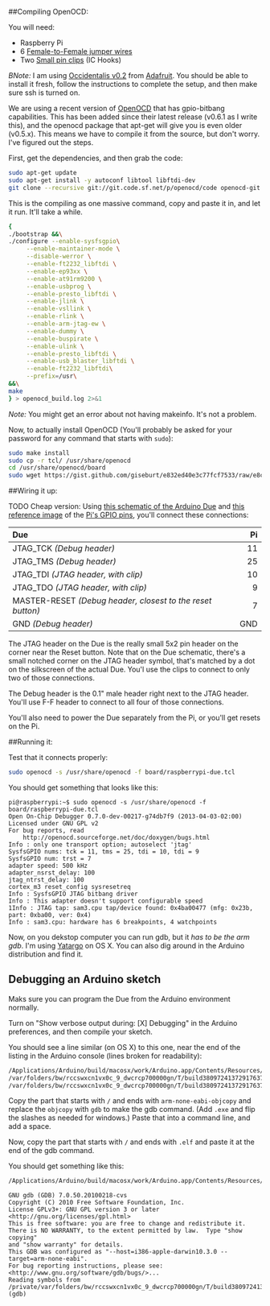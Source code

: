 ##Compiling OpenOCD:

You will need:
* Raspberry Pi
* 6 [Female-to-Female jumper wires](http://www.adafruit.com/products/266)
* Two [Small pin clips](http://www.adafruit.com/products/401) (IC Hooks)

*BNote:* I am using [Occidentalis v0.2](http://learn.adafruit.com/adafruit-raspberry-pi-educational-linux-distro) from [Adafruit](http://www.adafruit.com/). You should be able to install it fresh, follow the instructions to complete the setup, and then make sure ssh is turned on.

We are using a recent version of [OpenOCD](http://openocd.sourceforge.net/) that has gpio-bitbang capabilities. This has been added since their latest release (v0.6.1 as I write this), and the openocd package that apt-get will give you is even older (v0.5.x). This means we have to compile it from the source, but don't worry. I've figured out the steps.

First, get the dependencies, and then grab the code:

```bash
sudo apt-get update
sudo apt-get install -y autoconf libtool libftdi-dev
git clone --recursive git://git.code.sf.net/p/openocd/code openocd-git && cd openocd-git
```

This is the compiling as one massive command, copy and paste it in, and let it run. It'll take a while.

```bash
{
./bootstrap &&\
./configure --enable-sysfsgpio\
     --enable-maintainer-mode \
     --disable-werror \
     --enable-ft2232_libftdi \
     --enable-ep93xx \
     --enable-at91rm9200 \
     --enable-usbprog \
     --enable-presto_libftdi \
     --enable-jlink \
     --enable-vsllink \
     --enable-rlink \
     --enable-arm-jtag-ew \
     --enable-dummy \
     --enable-buspirate \
     --enable-ulink \
     --enable-presto_libftdi \
     --enable-usb_blaster_libftdi \
     --enable-ft2232_libftdi\
     --prefix=/usr\
&&\
make
} > openocd_build.log 2>&1
```

*Note:* You might get an error about not having makeinfo. It's not a problem.

Now, to actually install OpenOCD (You'll probably be asked for your password for any command that starts with `sudo`):

```bash
sudo make install
sudo cp -r tcl/ /usr/share/openocd
cd /usr/share/openocd/board
sudo wget https://gist.github.com/giseburt/e832ed40e3c77fcf7533/raw/e8c71233970e4d42eed7c3bf4b13390cdcf2a1fd/raspberrypi-due.tcl
```

##Wiring it up:

TODO
Cheap version: Using [this schematic of the Arduino Due](http://arduino.cc/en/uploads/Main/arduino-Due-schematic.pdf) and [this reference image](http://learn.adafruit.com/assets/3059) of the [Pi's GPIO pins](http://learn.adafruit.com/adafruits-raspberry-pi-lesson-4-gpio-setup/the-gpio-connector), you'll connect these connections:

| Due | Pi |
|:----|---:|
| JTAG_TCK _(Debug header)_ | 11 |
| JTAG_TMS _(Debug header)_ | 25 |
| JTAG_TDI _(JTAG header, with clip)_ | 10 |
| JTAG_TDO _(JTAG header, with clip)_ |  9 |
| MASTER-RESET _(Debug header, closest to the reset button)_ |  7 |
| GND _(Debug header)_ |  GND |

The JTAG header on the Due is the really small 5x2 pin header on the corner near the Reset button. Note that on the Due schematic, there's a small notched corner on the JTAG header symbol, that's matched by a dot on the silkscreen of the actual Due. You'l use the clips to connect to only two of those connections.

The Debug header is the 0.1" male header right next to the JTAG header. You'll use F-F header  to connect to all four of those connections.

You'll also need to power the Due separately from the Pi, or you'll get resets on the Pi.

##Running it:

Test that it connects properly:

```bash
sudo openocd -s /usr/share/openocd -f board/raspberrypi-due.tcl
```

You should get something that looks like this:
```text
pi@raspberrypi:~$ sudo openocd -s /usr/share/openocd -f board/raspberrypi-due.tcl
Open On-Chip Debugger 0.7.0-dev-00217-g74db7f9 (2013-04-03-02:00)
Licensed under GNU GPL v2
For bug reports, read
	http://openocd.sourceforge.net/doc/doxygen/bugs.html
Info : only one transport option; autoselect 'jtag'
SysfsGPIO nums: tck = 11, tms = 25, tdi = 10, tdi = 9
SysfsGPIO num: trst = 7
adapter speed: 500 kHz
adapter_nsrst_delay: 100
jtag_ntrst_delay: 100
cortex_m3 reset_config sysresetreq
Info : SysfsGPIO JTAG bitbang driver
Info : This adapter doesn't support configurable speed
1Info : JTAG tap: sam3.cpu tap/device found: 0x4ba00477 (mfg: 0x23b, part: 0xba00, ver: 0x4)
Info : sam3.cpu: hardware has 6 breakpoints, 4 watchpoints
```

Now, on you dekstop computer you can run gdb, but it *has to be the arm gdb*. I'm using [Yatargo](http://www.yagarto.de/) on OS X. You can also dig around in the Arduino distribution and find it.

## Debugging an Arduino sketch

Maks sure you can program the Due from the Arduino environment normally.

Turn on "Show verbose output during: [X] Debugging" in the Arduino preferences, and then compile your sketch.

You should see a line similar (on OS X) to this one, near the end of the listing in the Arduino console (lines broken for readability):

```bash
/Applications/Arduino/build/macosx/work/Arduino.app/Contents/Resources/Java/hardware/tools/g++_arm_none_eabi/bin/arm-none-eabi-objcopy -O binary
/var/folders/bw/rccswxcn1vx0c_9_dwcrcp700000gn/T/build3809724137291763729.tmp/DebugTest.cpp.elf
/var/folders/bw/rccswxcn1vx0c_9_dwcrcp700000gn/T/build3809724137291763729.tmp/DebugTest.cpp.bin
```

Copy the part that starts with `/` and ends with `arm-none-eabi-objcopy` and replace the `objcopy` with `gdb` to make the gdb command. (Add `.exe`  and flip the slashes as needed for windows.) Paste that into a command line, and add a space.

Now, copy the part that starts with `/` and ends with `.elf` and paste it at the end of the gdb command.

You should get something like this:

```bash
/Applications/Arduino/build/macosx/work/Arduino.app/Contents/Resources/Java/hardware/tools/g++_arm_none_eabi/bin/arm-none-eabi-gdb /var/folders/bw/rccswxcn1vx0c_9_dwcrcp700000gn/T/build3809724137291763729.tmp/DebugTest.cpp.elf
```
```text
GNU gdb (GDB) 7.0.50.20100218-cvs
Copyright (C) 2010 Free Software Foundation, Inc.
License GPLv3+: GNU GPL version 3 or later <http://gnu.org/licenses/gpl.html>
This is free software: you are free to change and redistribute it.
There is NO WARRANTY, to the extent permitted by law.  Type "show copying"
and "show warranty" for details.
This GDB was configured as "--host=i386-apple-darwin10.3.0 --target=arm-none-eabi".
For bug reporting instructions, please see:
<http://www.gnu.org/software/gdb/bugs/>...
Reading symbols from /private/var/folders/bw/rccswxcn1vx0c_9_dwcrcp700000gn/T/build3809724137291763729.tmp/DebugTest.cpp.elf...done.
(gdb) 
```